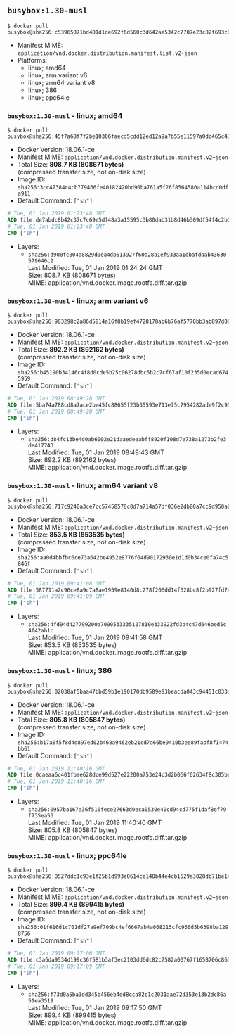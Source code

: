## `busybox:1.30-musl`

```console
$ docker pull busybox@sha256:c53965071bd401d1de692f6d560c3d642ae5342c7707e23c82f693c6fae5546d
```

-	Manifest MIME: `application/vnd.docker.distribution.manifest.list.v2+json`
-	Platforms:
	-	linux; amd64
	-	linux; arm variant v6
	-	linux; arm64 variant v8
	-	linux; 386
	-	linux; ppc64le

### `busybox:1.30-musl` - linux; amd64

```console
$ docker pull busybox@sha256:45f7a68f7f2be10306faecd5cdd12ed12a9a7b55e11597a0dc465c413cc9df5c
```

-	Docker Version: 18.06.1-ce
-	Manifest MIME: `application/vnd.docker.distribution.manifest.v2+json`
-	Total Size: **808.7 KB (808671 bytes)**  
	(compressed transfer size, not on-disk size)
-	Image ID: `sha256:3cc47384c4cb779466fe40182420bd90ba761a5f26f8564580a114bcd0dfa911`
-	Default Command: `["sh"]`

```dockerfile
# Tue, 01 Jan 2019 01:23:48 GMT
ADD file:de7abdc8b42c37c7c69e5df48a3a15595c3b80dab31b8d46b309df54f4c2b0f8 in / 
# Tue, 01 Jan 2019 01:23:48 GMT
CMD ["sh"]
```

-	Layers:
	-	`sha256:d900fc804a8829d0ea4db613927f60a28a1ef933aa1dbafdaab43630579646c2`  
		Last Modified: Tue, 01 Jan 2019 01:24:24 GMT  
		Size: 808.7 KB (808671 bytes)  
		MIME: application/vnd.docker.image.rootfs.diff.tar.gzip

### `busybox:1.30-musl` - linux; arm variant v6

```console
$ docker pull busybox@sha256:983298c2a86d5814a16f8b19ef4728178ab6b76af5770bb3ab897d086ac21bd8
```

-	Docker Version: 18.06.1-ce
-	Manifest MIME: `application/vnd.docker.distribution.manifest.v2+json`
-	Total Size: **892.2 KB (892162 bytes)**  
	(compressed transfer size, not on-disk size)
-	Image ID: `sha256:b45190b34146c4f8d0cde5b25c06278dbc5b2c7cf67af10f235d0ecad6745959`
-	Default Command: `["sh"]`

```dockerfile
# Tue, 01 Jan 2019 08:49:28 GMT
ADD file:5ba74a788cd8a7ace2be45fc88655f23b35593e713e75c7954282ade9f2c959e in / 
# Tue, 01 Jan 2019 08:49:28 GMT
CMD ["sh"]
```

-	Layers:
	-	`sha256:d84fc13be4d0ab6002e21daaedeeabff8920f108d7e738a1273b2fe3de417743`  
		Last Modified: Tue, 01 Jan 2019 08:49:43 GMT  
		Size: 892.2 KB (892162 bytes)  
		MIME: application/vnd.docker.image.rootfs.diff.tar.gzip

### `busybox:1.30-musl` - linux; arm64 variant v8

```console
$ docker pull busybox@sha256:717c9240a3ce7cc57458578c0d7a714a57df036e2db80a7cc9d950a61ffafefb
```

-	Docker Version: 18.06.1-ce
-	Manifest MIME: `application/vnd.docker.distribution.manifest.v2+json`
-	Total Size: **853.5 KB (853535 bytes)**  
	(compressed transfer size, not on-disk size)
-	Image ID: `sha256:aa0d4bbfbc6ce73a642be4952e8776f64d90172930e1d1d0b34ce0fa74c5846f`
-	Default Command: `["sh"]`

```dockerfile
# Tue, 01 Jan 2019 09:41:08 GMT
ADD file:587711a2c96ce8a9c7a8ae1959e8140d8c278f206dd14f628bc8f2b927fd7411 in / 
# Tue, 01 Jan 2019 09:41:09 GMT
CMD ["sh"]
```

-	Layers:
	-	`sha256:4fd94d427799200a7090533335127810e333922fd3b4c47d646bed5c4f42ab1c`  
		Last Modified: Tue, 01 Jan 2019 09:41:58 GMT  
		Size: 853.5 KB (853535 bytes)  
		MIME: application/vnd.docker.image.rootfs.diff.tar.gzip

### `busybox:1.30-musl` - linux; 386

```console
$ docker pull busybox@sha256:02038af5baa47bbd59b1e190170db9589e83beacda043c94451c033d643f3a31
```

-	Docker Version: 18.06.1-ce
-	Manifest MIME: `application/vnd.docker.distribution.manifest.v2+json`
-	Total Size: **805.8 KB (805847 bytes)**  
	(compressed transfer size, not on-disk size)
-	Image ID: `sha256:b17a0f5f8d4d897ed02b468a9462eb21cd7a66be9410b3ee89fabf8f1474bb61`
-	Default Command: `["sh"]`

```dockerfile
# Tue, 01 Jan 2019 11:40:16 GMT
ADD file:0caeaa6c401fbae628dce99d527e22200a753e24c3d2b066f62634f8c305beb7 in / 
# Tue, 01 Jan 2019 11:40:16 GMT
CMD ["sh"]
```

-	Layers:
	-	`sha256:0957ba167a36f516fece27663d0eca0530e40cd94cd775f1daf8ef79f735ea53`  
		Last Modified: Tue, 01 Jan 2019 11:40:40 GMT  
		Size: 805.8 KB (805847 bytes)  
		MIME: application/vnd.docker.image.rootfs.diff.tar.gzip

### `busybox:1.30-musl` - linux; ppc64le

```console
$ docker pull busybox@sha256:8527ddc1c93e1f25b1d993e0614ce148b44e4cb1529a3028db71be148f6068af
```

-	Docker Version: 18.06.1-ce
-	Manifest MIME: `application/vnd.docker.distribution.manifest.v2+json`
-	Total Size: **899.4 KB (899415 bytes)**  
	(compressed transfer size, not on-disk size)
-	Image ID: `sha256:01f616d1c701df27a9ef709bc4ef6667ab4a068215cfc966d5b6398ba1298756`
-	Default Command: `["sh"]`

```dockerfile
# Tue, 01 Jan 2019 09:17:06 GMT
ADD file:c3a6da9534d199c36f581b3af3ec2103dd6dc82c7582a00767f1658706c86384 in / 
# Tue, 01 Jan 2019 09:17:09 GMT
CMD ["sh"]
```

-	Layers:
	-	`sha256:f73d0a5ba3dd345b456eb4dd8cca82c1c2031aae72d353e13b2dc86a51ea3519`  
		Last Modified: Tue, 01 Jan 2019 09:17:50 GMT  
		Size: 899.4 KB (899415 bytes)  
		MIME: application/vnd.docker.image.rootfs.diff.tar.gzip
